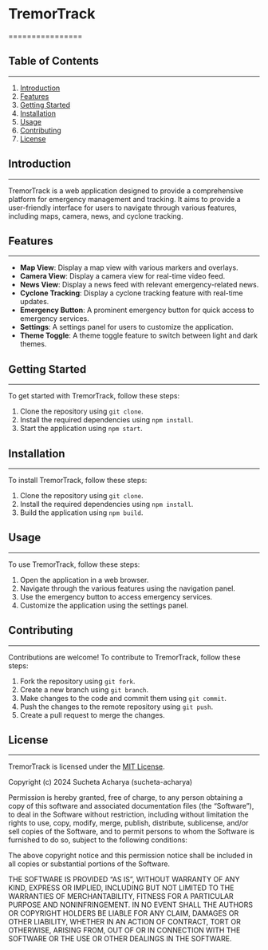 # TremorTrack
================

## Table of Contents
-----------------

1. [Introduction](#introduction)
2. [Features](#features)
3. [Getting Started](#getting-started)
4. [Installation](#installation)
5. [Usage](#usage)
6. [Contributing](#contributing)
7. [License](#license)

## Introduction
------------

TremorTrack is a web application designed to provide a comprehensive platform for emergency management and tracking. It aims to provide a user-friendly interface for users to navigate through various features, including maps, camera, news, and cyclone tracking.

## Features
--------

*   **Map View**: Display a map view with various markers and overlays.
*   **Camera View**: Display a camera view for real-time video feed.
*   **News View**: Display a news feed with relevant emergency-related news.
*   **Cyclone Tracking**: Display a cyclone tracking feature with real-time updates.
*   **Emergency Button**: A prominent emergency button for quick access to emergency services.
*   **Settings**: A settings panel for users to customize the application.
*   **Theme Toggle**: A theme toggle feature to switch between light and dark themes.

## Getting Started
---------------

To get started with TremorTrack, follow these steps:

1.  Clone the repository using `git clone`.
2.  Install the required dependencies using `npm install`.
3.  Start the application using `npm start`.

## Installation
------------

To install TremorTrack, follow these steps:

1.  Clone the repository using `git clone`.
2.  Install the required dependencies using `npm install`.
3.  Build the application using `npm build`.

## Usage
-----

To use TremorTrack, follow these steps:

1.  Open the application in a web browser.
2.  Navigate through the various features using the navigation panel.
3.  Use the emergency button to access emergency services.
4.  Customize the application using the settings panel.

## Contributing
------------

Contributions are welcome! To contribute to TremorTrack, follow these steps:

1.  Fork the repository using `git fork`.
2.  Create a new branch using `git branch`.
3.  Make changes to the code and commit them using `git commit`.
4.  Push the changes to the remote repository using `git push`.
5.  Create a pull request to merge the changes.

## License
-------

TremorTrack is licensed under the [MIT License](LICENSE).

Copyright (c) 2024 Sucheta Acharya (sucheta-acharya)

Permission is hereby granted, free of charge, to any person obtaining a copy of this software and associated documentation files (the “Software”), to deal in the Software without restriction, including without limitation the rights to use, copy, modify, merge, publish, distribute, sublicense, and/or sell copies of the Software, and to permit persons to whom the Software is furnished to do so, subject to the following conditions:

The above copyright notice and this permission notice shall be included in all copies or substantial portions of the Software.

THE SOFTWARE IS PROVIDED “AS IS”, WITHOUT WARRANTY OF ANY KIND, EXPRESS OR IMPLIED, INCLUDING BUT NOT LIMITED TO THE WARRANTIES OF MERCHANTABILITY, FITNESS FOR A PARTICULAR PURPOSE AND NONINFRINGEMENT. IN NO EVENT SHALL THE AUTHORS OR COPYRIGHT HOLDERS BE LIABLE FOR ANY CLAIM, DAMAGES OR OTHER LIABILITY, WHETHER IN AN ACTION OF CONTRACT, TORT OR OTHERWISE, ARISING FROM, OUT OF OR IN CONNECTION WITH THE SOFTWARE OR THE USE OR OTHER DEALINGS IN THE SOFTWARE.